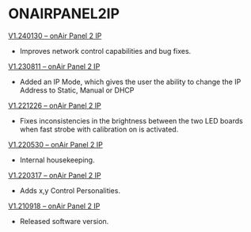 # ONAIRPANEL2IP

[V1.240130 – onAir Panel 2 IP](https://github.com/Chauvet-Pro/ONAIRPANEL2IP/blob/437b61e573657cdb86b3f49c915f7b9bda1a7fc0/firmware/V1_01-30-2024_OnAir%20Panel%202IP.zip)
- Improves network control capabilities and bug fixes.

[V1.230811 – onAir Panel 2 IP](https://github.com/Chauvet-Pro/ONAIRPANEL2IP/blob/437b61e573657cdb86b3f49c915f7b9bda1a7fc0/firmware/V1_08-11-2023_OnairPanel2IP.zip)
- Added an IP Mode, which gives the user the ability to change the IP Address to Static, Manual or DHCP

[V1.221226 – onAir Panel 2 IP](https://github.com/Chauvet-Pro/ONAIRPANEL2IP/blob/437b61e573657cdb86b3f49c915f7b9bda1a7fc0/firmware/V1_12-26-2022_OnairPanel2IP.zip)
- Fixes inconsistencies in the brightness between the two LED boards when fast strobe with calibration on is activated.

[V1.220530 – onAir Panel 2 IP](https://github.com/Chauvet-Pro/ONAIRPANEL2IP/blob/437b61e573657cdb86b3f49c915f7b9bda1a7fc0/firmware/V1_05-30-2022_OnairPanel2IP.zip)
- Internal housekeeping.

[V1.220317 – onAir Panel 2 IP](https://github.com/Chauvet-Pro/ONAIRPANEL2IP/blob/437b61e573657cdb86b3f49c915f7b9bda1a7fc0/firmware/V1_03-17-2022_OnairPanel2IP.zip)
- Adds x,y Control Personalities.

[V1.210918 – onAir Panel 2 IP](https://github.com/Chauvet-Pro/ONAIRPANEL2IP/blob/437b61e573657cdb86b3f49c915f7b9bda1a7fc0/firmware/V1_09-18-2021_OnairPanel2IP.zip)
- Released software version.
